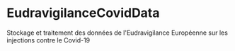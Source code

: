 # EudravigilanceCovidData
Stockage et traitement des données de l'Eudravigilance Européenne sur les injections contre le Covid-19
